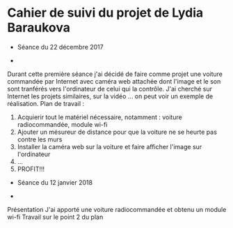 Cahier de suivi du projet de Lydia Baraukova
===
* Séance du 22 décembre 2017
-
Durant cette première séance j'ai décidé de faire comme projet une voiture commandée par Internet avec caméra web attachée dont l'image et le son sont tranférés vers l'ordinateur de celui qui la contrôle.
J'ai cherché sur Internet les projets similaires, sur la vidéo ... on peut voir un exemple de réalisation.
Plan de travail :
1. Acquierir tout le matériel nécessaire, notamment : voiture radiocommandée, module wi-fi
2. Ajouter un mésureur de distance pour que la voiture ne se heurte pas contre les murs
3. Installer la caméra web sur la voiture et faire afficher l'image sur l'ordinateur
4. ...
5. PROFIT!!!
* Séance du 12 janvier 2018
-
Présentation
J'ai apporté une voiture radiocommandée et obtenu un module wi-fi
Travail sur le point 2 du plan
